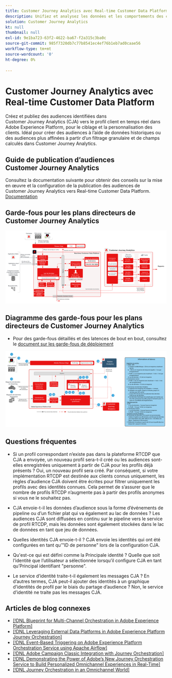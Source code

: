 ```yaml
---
title: Customer Journey Analytics avec Real-time Customer Data Platform
description: Unifiez et analysez les données et les comportements des clients sur l’ensemble du parcours client dans Customer Journey Analytics, publiez l’audience de CJA vers RTCDP.
solution: Customer Journey Analytics
kt: null
thumbnail: null
exl-id: 9e1ba723-63f2-4622-ba67-f2a315c3ba0c
source-git-commit: 985f7320db7c77b8541ec4ef76b1eb7ad0caae56
workflow-type: tm+mt
source-wordcount: '0'
ht-degree: 0%

---
```


# Customer Journey Analytics avec Real-time Customer Data Platform

Créez et publiez des audiences identifiées dans Customer Journey Analytics (CJA) vers le profil client en temps réel dans Adobe Experience Platform, pour le ciblage et la personnalisation des clients. Idéal pour créer des audiences à l’aide de données historiques ou des audiences plus affinées à partir d’un filtrage granulaire et de champs calculés dans Customer Journey Analytics.

## Guide de publication d’audiences Customer Journey Analytics

Consultez la documentation suivante pour obtenir des conseils sur la mise en œuvre et la configuration de la publication des audiences de Customer Journey Analytics vers Real-time Customer Data Platform. [Documentation](https://experienceleague.adobe.com/docs/analytics-platform/using/cja-components/audiences/publish.html?lang=fr)

## Garde-fous pour les plans directeurs de Customer Journey Analytics

![Diagramme d’architecture](assets/CJA_RTCDP.svg)

## Diagramme des garde-fous pour les plans directeurs de Customer Journey Analytics

* Pour des garde-fous détaillés et des latences de bout en bout, consultez le [document sur les garde-fous de déploiement](../experience-platform/deployment/guardrails.md)

![Diagramme des garde-fous](../experience-platform/assets/CJA_guardrails.svg)

## Questions fréquentes

* Si un profil correspondant n’existe pas dans la plateforme RTCDP que CJA a envoyée, un nouveau profil sera-t-il créé ou les audiences sont-elles enregistrées uniquement à partir de CJA pour les profils déjà présents ? Oui, un nouveau profil sera créé. Par conséquent, si votre implémentation RTCDP est destinée aux clients connus uniquement, les règles d’audience CJA doivent être écrites pour filtrer uniquement les profils avec des identités connues. Cela permet de s’assurer que le nombre de profils RTCDP n’augmente pas à partir des profils anonymes si vous ne le souhaitez pas.

* CJA envoie-t-il les données d’audience sous la forme d’événements de pipeline ou d’un fichier plat qui va également au lac de données ? Les audiences CJA sont diffusées en continu sur le pipeline vers le service de profil RTCDP, mais les données sont également stockées dans le lac de données en tant que jeu de données.

* Quelles identités CJA envoie-t-il ? CJA envoie les identités qui ont été configurées en tant qu’&quot;ID de personne&quot; lors de la configuration CJA.

* Qu&#39;est-ce qui est défini comme la Principale identité ? Quelle que soit l’identité que l’utilisateur a sélectionnée lorsqu’il configure CJA en tant qu’Principal identifiant &quot;personne&quot;.

* Le service d’identité traite-t-il également les messages CJA ? En d’autres termes, CJA peut-il ajouter des identités à un graphique d’identités de profil par le biais du partage d’audience ? Non, le service d’identité ne traite pas les messages CJA.

## Articles de blog connexes

* [[!DNL Blueprint for Multi-Channel Orchestration in Adobe Experience Platform]](https://medium.com/adobetech/blueprint-for-multi-channel-orchestration-in-adobe-experience-platform-c68317e94184)
* [[!DNL Leveraging External Data Platforms in Adobe Experience Platform Journey Orchestration]](https://medium.com/adobetech/leveraging-external-data-platforms-in-adobe-experience-platform-journey-orchestration-54fc6134fe17)
* [[!DNL Event-Based Triggering on Adobe Experience Platform Orchestration Service using Apache Airflow]](https://medium.com/adobetech/event-based-triggering-on-adobe-experience-platform-orchestration-service-using-apache-airflow-8607b28251f1)
* [[!DNL Adobe Campaign Classic Integration with Journey Orchestration]](https://medium.com/adobetech/adobe-campaign-classic-integration-with-journey-orchestration-ae577653281)
* [[!DNL Demonstrating the Power of Adobe’s New Journey Orchestration Service to Build Personalized Omnichannel Experiences in Real-Time]](https://medium.com/adobetech/demonstrating-the-power-of-adobes-new-journey-orchestration-service-to-build-personalized-aa60d88cd34)
* [[!DNL Journey Orchestration in an Omnichannel World]](https://medium.com/adobetech/journey-orchestration-in-an-omnichannel-world-3a2d32d556d9)
